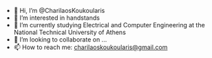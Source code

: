 - 👋 Hi, I’m @CharilaosKoukoularis
- 👀 I’m interested in handstands
- 🌱 I’m currently studying Electrical and Computer Engineering at the National Technical University of Athens
- 💞️ I’m looking to collaborate on ...
- 📫 How to reach me: charilaoskoukoularis@gmail.com

<!---
CharilaosKoukoularis/CharilaosKoukoularis is a ✨ special ✨ repository because its `README.md` (this file) appears on your GitHub profile.
You can click the Preview link to take a look at your changes.
--->
